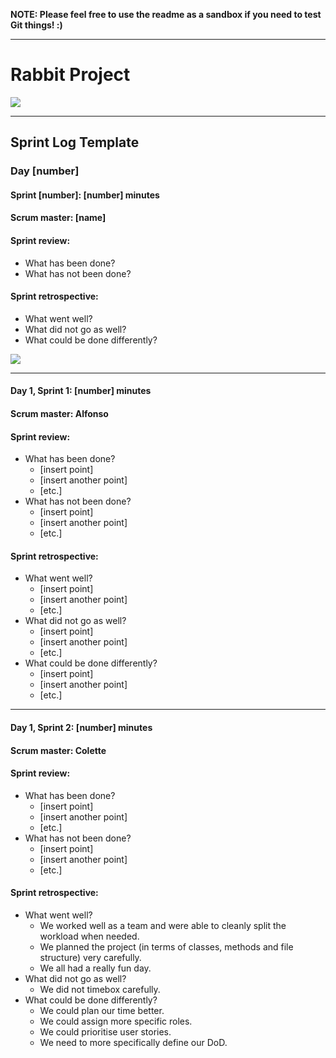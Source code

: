 **NOTE: Please feel free to use the readme as a sandbox if you need to test Git things! :)**

----

# Rabbit Project
![](https://media.giphy.com/media/YQCp9d6HrlnoI/giphy.gif)

----

## Sprint Log Template
### Day \[number\]
#### Sprint \[number\]: \[number\] minutes
#### Scrum master: \[name\]
#### Sprint review:
* What has been done?
* What has not been done?
#### Sprint retrospective:
* What went well?
* What did not go as well?
* What could be done differently?

![](https://www.quickscrum.com/Images/article_detail/scrum-retrospective-meeting.png)

----

#### Day 1, Sprint 1: \[number\] minutes
#### Scrum master: Alfonso
#### Sprint review:
* What has been done?
  * \[insert point\]
  * \[insert another point\]
  * \[etc.\]
* What has not been done?
  * \[insert point\]
  * \[insert another point\]
  * \[etc.\]
#### Sprint retrospective:
* What went well?
  * \[insert point\]
  * \[insert another point\]
  * \[etc.\]
* What did not go as well?
  * \[insert point\]
  * \[insert another point\]
  * \[etc.\]
* What could be done differently?
  * \[insert point\]
  * \[insert another point\]
  * \[etc.\]
  
----
 
#### Day 1, Sprint 2: \[number\] minutes
#### Scrum master: Colette
#### Sprint review:
* What has been done?
  * \[insert point\]
  * \[insert another point\]
  * \[etc.\]
* What has not been done?
  * \[insert point\]
  * \[insert another point\]
  * \[etc.\]
#### Sprint retrospective:
* What went well?
  * We worked well as a team and were able to cleanly split the workload when needed.
  * We planned the project (in terms of classes, methods and file structure) very carefully.
  * We all had a really fun day.
* What did not go as well?
  * We did not timebox carefully.
* What could be done differently?
  * We could plan our time better.
  * We could assign more specific roles.
  * We could prioritise user stories.
  * We need to more specifically define our DoD.
